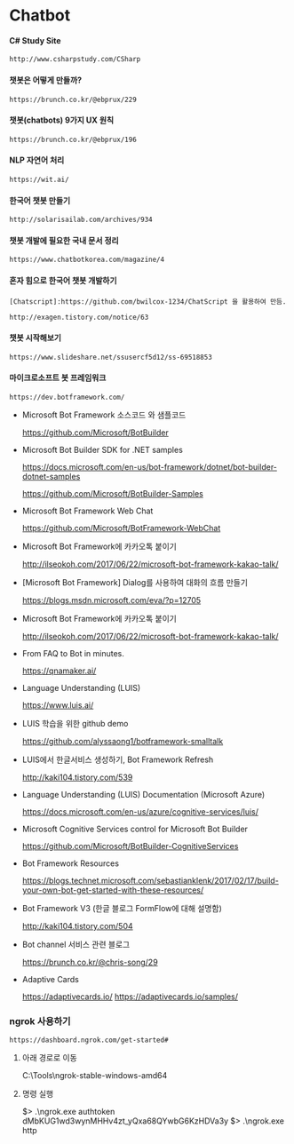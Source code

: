 # Chatbot
#### C# Study Site

    http://www.csharpstudy.com/CSharp

#### 챗봇은 어떻게 만들까?

    https://brunch.co.kr/@ebprux/229

#### 챗봇(chatbots) 9가지 UX 원칙

    https://brunch.co.kr/@ebprux/196

#### NLP 자연어 처리

    https://wit.ai/


#### 한국어 챗봇 만들기

    http://solarisailab.com/archives/934


#### 챗봇 개발에 필요한 국내 문서 정리

    https://www.chatbotkorea.com/magazine/4


#### 혼자 힘으로 한국어 챗봇 개발하기

    [Chatscript]:https://github.com/bwilcox-1234/ChatScript 을 활용하여 만듬.

    http://exagen.tistory.com/notice/63

#### 챗봇 시작해보기

    https://www.slideshare.net/ssusercf5d12/ss-69518853


#### 마이크로소프트 봇 프레임워크

    https://dev.botframework.com/

* Microsoft Bot Framework 소스코드 와 샘플코드

    https://github.com/Microsoft/BotBuilder

* Microsoft Bot Builder SDK for .NET samples

    https://docs.microsoft.com/en-us/bot-framework/dotnet/bot-builder-dotnet-samples

    https://github.com/Microsoft/BotBuilder-Samples

* Microsoft Bot Framework Web Chat

    https://github.com/Microsoft/BotFramework-WebChat

* Microsoft Bot Framework에 카카오톡 붙이기

    http://ilseokoh.com/2017/06/22/microsoft-bot-framework-kakao-talk/


* [Microsoft Bot Framework] Dialog를 사용하여 대화의 흐름 만들기

    https://blogs.msdn.microsoft.com/eva/?p=12705

* Microsoft Bot Framework에 카카오톡 붙이기

    http://ilseokoh.com/2017/06/22/microsoft-bot-framework-kakao-talk/

* From FAQ to Bot in minutes.

    https://qnamaker.ai/

* Language Understanding (LUIS)

    https://www.luis.ai/

* LUIS 학습을 위한 github demo

    https://github.com/alyssaong1/botframework-smalltalk

*   LUIS에서 한글서비스 생성하기, Bot Framework Refresh

    http://kaki104.tistory.com/539

* Language Understanding (LUIS) Documentation (Microsoft Azure)

    https://docs.microsoft.com/en-us/azure/cognitive-services/luis/

* Microsoft Cognitive Services control for Microsoft Bot Builder

    https://github.com/Microsoft/BotBuilder-CognitiveServices    


* Bot Framework Resources

    https://blogs.technet.microsoft.com/sebastianklenk/2017/02/17/build-your-own-bot-get-started-with-these-resources/

* Bot Framework V3 (한글 블로그 FormFlow에 대해 설명함)

    http://kaki104.tistory.com/504

* Bot channel 서비스 관련 블로그

    https://brunch.co.kr/@chris-song/29

* Adaptive Cards

    https://adaptivecards.io/
    https://adaptivecards.io/samples/

### ngrok 사용하기

    https://dashboard.ngrok.com/get-started#

1. 아래 경로로 이동

    C:\Tools\ngrok-stable-windows-amd64

2. 명령 실행

    $> .\ngrok.exe authtoken dMbKUG1wd3wynMHHv4zt_yQxa68QYwbG6KzHDVa3y
    $> .\ngrok.exe http


